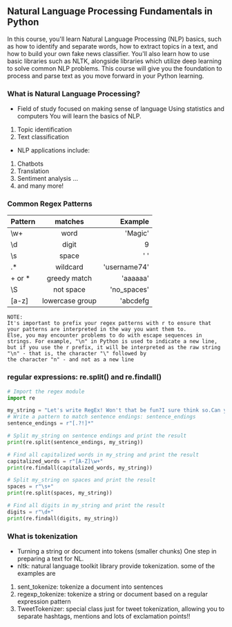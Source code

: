 ## Natural Language Processing Fundamentals in Python
In this course, you'll learn Natural Language Processing (NLP) basics, such as how to identify and separate words,
how to extract topics in a text, and how to build your own fake news classifier. You'll also learn how to use basic libraries such as NLTK, 
alongside libraries which utilize deep learning to solve common NLP problems. This course will give you the foundation to process and 
parse text as you move forward in your Python learning.

### What is	Natural	Language	Processing? 
* Field of study focused on making sense of language Using statistics	and	computers You will learn the basics	of NLP.
1. Topic identification
2. Text	classification
* NLP	applications include: 
1. Chatbots
2. Translation
3. Sentiment analysis ...
4. and many	more!

### Common	Regex	Patterns

| Pattern        | matches      | Example |
| ------------- |:-------------:| -----:|
|\w+ | word |'Magic'| 
|\d | digit |9|
| \s |space |' '| 
|.* | wildcard |'username74'|
| +	or *| greedy match |'aaaaaa'| 
|\S | not space |'no_spaces'| 
|[a-z]| lowercase group |'abcdefg|
``` 
NOTE:
It's important to prefix your regex patterns with r to ensure that your patterns are interpreted in the way you want them to.
Else, you may encounter problems to do with escape sequences in strings. For example, "\n" in Python is used to indicate a new line,
but if you use the r prefix, it will be interpreted as the raw string "\n" - that is, the character "\" followed by
the character "n" - and not as a new line
``` 
### regular expressions: re.split() and re.findall()
```  Python
# Import the regex module
import re

my_string = "Let's write RegEx! Won't that be fun?I sure think so.Can you find 4 sentences? Or perhaps, all 19 words?"
# Write a pattern to match sentence endings: sentence_endings
sentence_endings = r"[.?!]*"

# Split my_string on sentence endings and print the result
print(re.split(sentence_endings, my_string))

# Find all capitalized words in my_string and print the result
capitalized_words = r"[A-Z]\w+"
print(re.findall(capitalized_words, my_string))

# Split my_string on spaces and print the result
spaces = r"\s+"
print(re.split(spaces, my_string))

# Find all digits in my_string and print the result
digits = r"\d+"
print(re.findall(digits, my_string))

``` 
### What is tokenization
* Turning	a string or document into tokens (smaller chunks) One step in preparing	a text for NL.
* nltk:	natural	language toolkit library provide tokenization. some of the examples are
1. sent_tokenize: tokenize a document	into	sentences
2. regexp_tokenize:	tokenize	a	string	or	document	based	on	a	regular expression	pattern
3. TweetTokenizer:	special	class	just	for	tweet	tokenization,	allowing	you to	separate	hashtags,	mentions	and	lots	of	exclamation	points!!